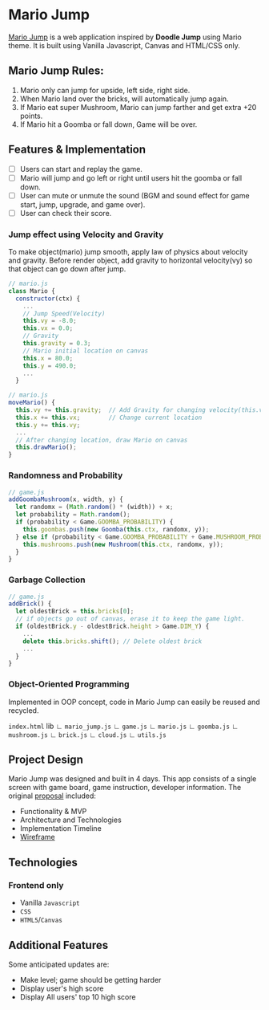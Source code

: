 # Mario Jump

[Mario Jump](http://mariojump.herokuapp.com/) is a web application inspired by **Doodle Jump** using Mario theme. It is built using Vanilla Javascript, Canvas and HTML/CSS only.

## Mario Jump Rules:
1) Mario only can jump for upside, left side, right side.
2) When Mario land over the bricks, will automatically jump again.
3) If Mario eat super Mushroom, Mario can jump farther and get extra +20 points.
4) If Mario hit a Goomba or fall down, Game will be over.


## Features & Implementation
- [ ] Users can start and replay the game.
- [ ] Mario will jump and go left or right until users hit the goomba or fall down.
- [ ] User can mute or unmute the sound
(BGM and sound effect for game start, jump, upgrade, and game over).
- [ ] User can check their score.

### Jump effect using Velocity and Gravity
To make object(mario) jump smooth, apply law of physics about velocity and gravity.
Before render object, add gravity to horizontal velocity(vy) so that object can go down after jump.
``` javascript
// mario.js
class Mario {
  constructor(ctx) {
    ...
    // Jump Speed(Velocity)
    this.vy = -8.0;
    this.vx = 0.0;
    // Gravity
    this.gravity = 0.3;
    // Mario initial location on canvas
    this.x = 80.0;
    this.y = 490.0;
    ...
  }
```

``` javascript
// mario.js
moveMario() {
  this.vy += this.gravity;  // Add Gravity for changing velocity(this.vy)
  this.x += this.vx;        // Change current location
  this.y += this.vy;
  ...
  // After changing location, draw Mario on canvas
  this.drawMario();
}
```

### Randomness and Probability
```javascript
// game.js
addGoombaMushroom(x, width, y) {
  let randomx = (Math.random() * (width)) + x;
  let probability = Math.random();
  if (probability < Game.GOOMBA_PROBABILITY) {
    this.goombas.push(new Goomba(this.ctx, randomx, y));
  } else if (probability < Game.GOOMBA_PROBABILITY + Game.MUSHROOM_PROBABILITY) {
    this.mushrooms.push(new Mushroom(this.ctx, randomx, y));
  }
}
```

### Garbage Collection
``` javascript
// game.js
addBrick() {
  let oldestBrick = this.bricks[0];
  // if objects go out of canvas, erase it to keep the game light.
  if (oldestBrick.y - oldestBrick.height > Game.DIM_Y) {
    ...
    delete this.bricks.shift(); // Delete oldest brick
    ...
  }
}
```

### Object-Oriented Programming
Implemented in OOP concept, code in Mario Jump can easily be reused and recycled.

`index.html`
lib
  ∟ `mario_jump.js`
  ∟ `game.js`
  ∟ `mario.js`
  ∟ `goomba.js`
  ∟ `mushroom.js`
  ∟ `brick.js`
  ∟ `cloud.js`
  ∟ `utils.js`

## Project Design
Mario Jump was designed and built in 4 days.
This app consists of a single screen with game board, game instruction, developer information.
The original
[proposal](https://github.com/JaniceYR/Mario-Jump/blob/master/docs/README.md) included:
* Functionality & MVP
* Architecture and Technologies
* Implementation Timeline
* [Wireframe](https://github.com/JaniceYR/Mario-Jump/blob/master/docs/wireframe/mario_jump_main_page.png)

## Technologies
### Frontend only
* Vanilla `Javascript`
* `CSS`
* `HTML5`/`Canvas`

## Additional Features
Some anticipated updates are:
* Make level; game should be getting harder
* Display user's high score
* Display All users' top 10 high score
